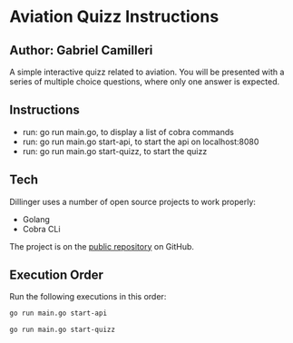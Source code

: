 # Aviation Quizz Instructions
## Author: Gabriel Camilleri 

A simple interactive quizz related to aviation. You will be presented with a series of multiple choice questions, where only one answer is expected.

## Instructions

- run: go run main.go, to display a list of cobra commands
- run: go run main.go start-api, to start the api on localhost:8080
- run: go run main.go start-quizz, to start the quizz

## Tech

Dillinger uses a number of open source projects to work properly:

- Golang
- Cobra CLi

The project is on the [public repository](https://github.com/Gabbu98/go-simple-quizz) on GitHub.

## Execution Order

Run the following executions in this order:

```sh
go run main.go start-api
```
```sh
go run main.go start-quizz
```